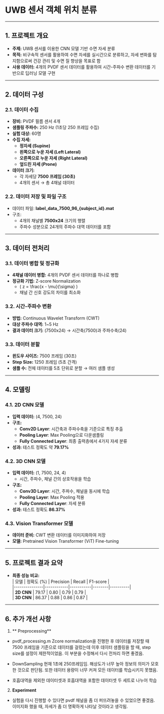 # **UWB 센서 객체 위치 분류**

---

## **1. 프로젝트 개요**  
- **주제:** UWB 센서를 이용한 CNN 모델 기반 수면 자세 분류  
- **목적:** 비구속적 센서를 활용하여 수면 자세를 실시간으로 분류하고, 자세 변화를 탐지함으로써 건강 관리 및 수면 질 향상을 목표로 함  
- **사용 데이터:** 4개의 PVDF 센서 데이터를 활용하여 시간-주파수 변환 데이터를 기반으로 딥러닝 모델 구현  

---

## **2. 데이터 구성**  

### **2.1. 데이터 수집**  
- **장비:** PVDF 필름 센서 4개  
- **샘플링 주파수:** 250 Hz (1초당 250 프레임 수집)  
- **실험 대상:** 60명 
- **수집 자세:**  
   - **정자세 (Supine)**  
   - **왼쪽으로 누운 자세 (Left Lateral)**  
   - **오른쪽으로 누운 자세 (Right Lateral)**  
   - **엎드린 자세 (Prone)**  
- **데이터 크기:**  
   - 각 자세당 **7500 프레임 (30초)**  
   - 4개의 센서 → 총 4채널 데이터  

### **2.2. 데이터 저장 및 파일 구조**  
- 데이터 파일: **label_data_7500_96_{subject_id}.mat**  
- 구조:  
   - 4개의 채널별 **7500x24** 크기의 행렬  
   - 주파수 성분으로 24개의 주파수 대역 데이터를 포함  

---

## **3. 데이터 전처리**  

### **3.1. 데이터 병합 및 정규화**  
- **4채널 데이터 병합:** 4개의 PVDF 센서 데이터를 하나로 병합  
- **정규화 기법:** Z-score Normalization  
   -  \( z = \frac{x - \mu}{\sigma} \)  
   - 채널 간 신호 강도의 차이를 최소화  

### **3.2. 시간-주파수 변환**  
- **방법:** Continuous Wavelet Transform (CWT)  
- **대상 주파수 대역:** 1~5 Hz  
- **결과 데이터 크기:** (7500x24) → 시간축(7500)과 주파수축(24)  

### **3.3. 데이터 분할**  
- **윈도우 사이즈:** 7500 프레임 (30초)  
- **Step Size:** 1250 프레임 (5초 간격)  
- **샘플 수:** 전체 데이터를 5초 단위로 분할 → 여러 샘플 생성  

---

## **4. 모델링**  

### **4.1. 2D CNN 모델**  
- **입력 데이터:** (4, 7500, 24)  
- **구조:**  
   - **Conv2D Layer**: 시간축과 주파수축을 기준으로 특징 추출  
   - **Pooling Layer**: Max Pooling으로 다운샘플링  
   - **Fully Connected Layer**: 최종 출력층에서 4가지 자세 분류  
- **성과:** 테스트 정확도 약 **79.17%**

### **4.2. 3D CNN 모델**  
- **입력 데이터:** (1, 7500, 24, 4)  
   - 시간, 주파수, 채널 간의 상호작용을 학습  
- **구조:**  
   - **Conv3D Layer**: 시간, 주파수, 채널을 동시에 학습  
   - **Pooling Layer**: Max Pooling 적용  
   - **Fully Connected Layer**: 자세 분류  
- **성과:** 테스트 정확도 **86.37%**  

### **4.3. Vision Transformer 모델**  
- **데이터 준비:** CWT 변환 데이터를 이미지화하여 저장  
- **모델:** Pretrained Vision Transformer (ViT) Fine-tuning  

---

## **5. 프로젝트 결과 요약**  
- **최종 성능 비교:**  
   | 모델          | 정확도 (%) | Precision | Recall | F1-score |  
   |---------------|------------|-----------|--------|----------|  
   | **2D CNN**    | 79.17      | 0.80      | 0.79   | 0.79     |  
   | **3D CNN**    | 86.37      | 0.88      | 0.86   | 0.87     |  

---

## **6. 추가 개선 사항**
1. ** Preprocessing**
- pvdf_processing.m
 Zcore normalization을 진행한 후 데이터를 저장할 때 7500 프레임을 기준으로 데이터를 걸렀는데 이후 데이터 샘플링을 할 때, step size를 설정이 제한적이었음. 이 부분을 수정해서 다시 전처리 하면 좋겠음.
- DownSampling
현재 1초에 250프레임임. 해상도가 너무 높아 정보의 의미가 모호한 것으로 판단됨. 또한 데이터 용량이 너무 커져 모든 데이터를 학습시키지 못했음.

- 호흡대역을 제외한 데이터셋과 호흡대역을 포함한 데이터셋 두 세트로 나누어 학습

2. **Experiment**
- 실험을 다시 진행할 수 있다면 pvdf 채널을 좀 더 퍼뜨려놓을 수 있었으면 좋겠음. 이미지화 했을 때, 자세가 좀 더 명확하게 나타날 것이라고 생각됨.


